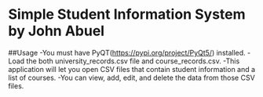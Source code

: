 # Simple Student Information System by John Abuel

##Usage
  -You must have PyQT(https://pypi.org/project/PyQt5/) installed.
  -Load the both university_records.csv file and course_records.csv.
  -This application will let you open CSV files that contain student information and a list of courses.
  -You can view, add, edit, and delete the data from those CSV files.

